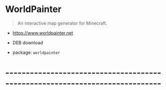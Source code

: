 # WorldPainter

> An interactive map generator for Minecraft.

- https://www.worldpainter.net

- DEB download

- package: `worldpainter`

# ---------------------------------------------------------------------------- #

